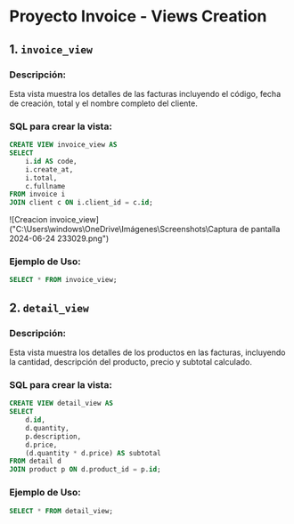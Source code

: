 # Proyecto Invoice - Views Creation

## 1. `invoice_view`

### Descripción:
Esta vista muestra los detalles de las facturas incluyendo el código, fecha de creación, total y el nombre completo del cliente.

### SQL para crear la vista:
```sql
CREATE VIEW invoice_view AS
SELECT 
    i.id AS code,
    i.create_at,
    i.total,
    c.fullname
FROM invoice i
JOIN client c ON i.client_id = c.id;
```
![Creacion invoice_view]("C:\Users\windows\OneDrive\Imágenes\Screenshots\Captura de pantalla 2024-06-24 233029.png")


### Ejemplo de Uso:
```sql
SELECT * FROM invoice_view;
```


## 2. `detail_view`
### Descripción:
Esta vista muestra los detalles de los productos en las facturas, incluyendo la cantidad, descripción del producto, precio y subtotal calculado.

### SQL para crear la vista:
```sql
CREATE VIEW detail_view AS
SELECT 
    d.id,
    d.quantity,
    p.description,
    d.price,
    (d.quantity * d.price) AS subtotal
FROM detail d
JOIN product p ON d.product_id = p.id;
```

### Ejemplo de Uso:
```sql
SELECT * FROM detail_view;
```


